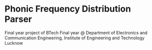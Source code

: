 # Phonic Frequency Distribution Parser
Final year project of BTech Final year @ Department of Electronics and Communication Engineering, Institute of Engineering and Technology Lucknow
